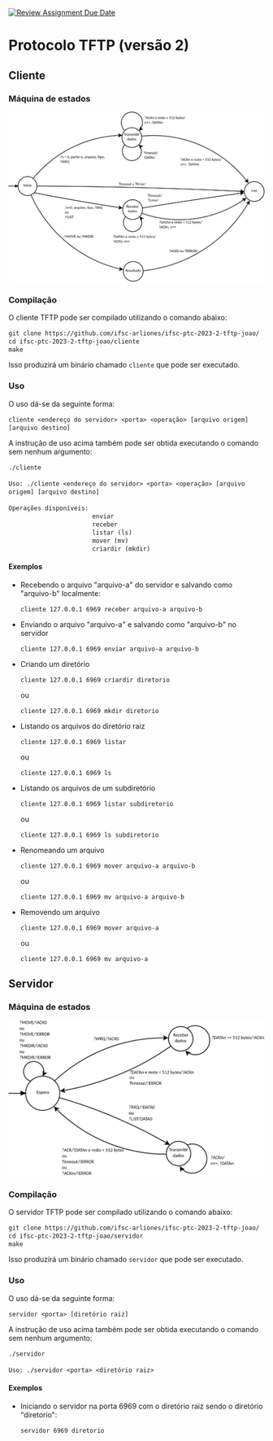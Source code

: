 [![Review Assignment Due Date](https://classroom.github.com/assets/deadline-readme-button-24ddc0f5d75046c5622901739e7c5dd533143b0c8e959d652212380cedb1ea36.svg)](https://classroom.github.com/a/Vc7tL63f)
# Protocolo TFTP (versão 2)

## Cliente
### Máquina de estados

![Máquina de estados finita comunicante do cliente TFTP](imagens/maquinas-de-estado/cliente.png)

### Compilação

O cliente TFTP pode ser compilado utilizando o comando abaixo:

```
git clone https://github.com/ifsc-arliones/ifsc-ptc-2023-2-tftp-joao/
cd ifsc-ptc-2023-2-tftp-joao/cliente
make
```

Isso produzirá um binário chamado `cliente` que pode ser executado.

### Uso

O uso dá-se da seguinte forma:

```
cliente <endereço do servidor> <porta> <operação> [arquivo origem] [arquivo destino]
```

A instrução de uso acima também pode ser obtida executando o comando sem nenhum argumento:

```
./cliente

Uso: ./cliente <endereço do servidor> <porta> <operação> [arquivo origem] [arquivo destino]

Operações disponíveis:
                       enviar
                       receber
                       listar (ls)
                       mover (mv)
                       criardir (mkdir)
```

#### Exemplos

 - Recebendo o arquivo "arquivo-a" do servidor e salvando como "arquivo-b" localmente:

    ```
    cliente 127.0.0.1 6969 receber arquivo-a arquivo-b
    ```

 - Enviando o arquivo "arquivo-a" e salvando como "arquivo-b" no servidor

    ```
    cliente 127.0.0.1 6969 enviar arquivo-a arquivo-b
    ```

- Criando um diretório

    ```
    cliente 127.0.0.1 6969 criardir diretorio
    ```

    ou

    ```
    cliente 127.0.0.1 6969 mkdir diretorio
    ```

- Listando os arquivos do diretório raiz

    ```
    cliente 127.0.0.1 6969 listar
    ```
    ou

    ```
    cliente 127.0.0.1 6969 ls
    ```

- Listando os arquivos de um subdiretório

    ```
    cliente 127.0.0.1 6969 listar subdiretorio
    ```
    ou

    ```
    cliente 127.0.0.1 6969 ls subdiretorio
    ```

- Renomeando um arquivo

    ```
    cliente 127.0.0.1 6969 mover arquivo-a arquivo-b
    ```
    ou

    ```
    cliente 127.0.0.1 6969 mv arquivo-a arquivo-b
    ```

- Removendo um arquivo

    ```
    cliente 127.0.0.1 6969 mover arquivo-a
    ```
    ou

    ```
    cliente 127.0.0.1 6969 mv arquivo-a
    ```

## Servidor

### Máquina de estados

![Máquina de estados finita comunicante do servidor TFTP](imagens/maquinas-de-estado/servidor.png)

### Compilação

O servidor TFTP pode ser compilado utilizando o comando abaixo:

```
git clone https://github.com/ifsc-arliones/ifsc-ptc-2023-2-tftp-joao/
cd ifsc-ptc-2023-2-tftp-joao/servidor
make
```

Isso produzirá um binário chamado `servidor` que pode ser executado.

### Uso

O uso dá-se da seguinte forma:

```
servidor <porta> [diretório raiz]
```

A instrução de uso acima também pode ser obtida executando o comando sem nenhum argumento:

```
./servidor

Uso: ./servidor <porta> <diretório raiz>
```

#### Exemplos

 - Iniciando o servidor na porta 6969 com o diretório raiz sendo o diretório "diretorio":

    ```
    servidor 6969 diretorio
    ```